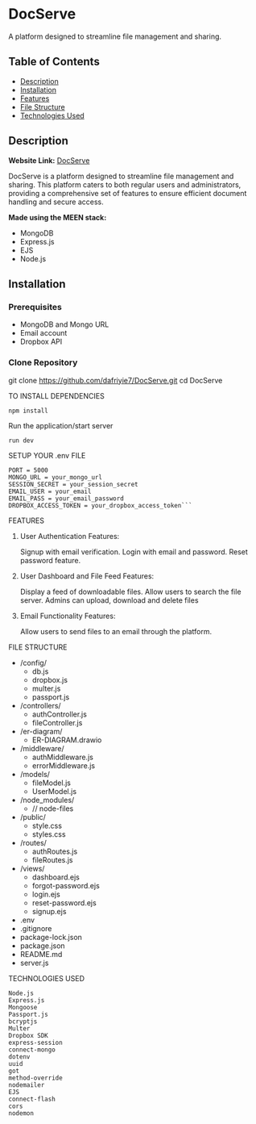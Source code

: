# DocServe

A platform designed to streamline file management and sharing.

## Table of Contents

- [Description](#description)
- [Installation](#installation)
- [Features](#features)
- [File Structure](#file-structure)
- [Technologies Used](#technologies-used)

## Description

**Website Link:** [DocServe](https://docserve.onrender.com)

DocServe is a platform designed to streamline file management and sharing. This platform caters to both regular users and administrators, providing a comprehensive set of features to ensure efficient document handling and secure access.

**Made using the MEEN stack:**

- MongoDB
- Express.js
- EJS
- Node.js

## Installation

### Prerequisites

- MongoDB and Mongo URL
- Email account
- Dropbox API

### Clone Repository

git clone https://github.com/dafriyie7/DocServe.git
cd DocServe

TO INSTALL DEPENDENCIES

    npm install

Run the application/start server

    run dev

SETUP YOUR .env FILE

    PORT = 5000
    MONGO_URL = your_mongo_url
    SESSION_SECRET = your_session_secret
    EMAIL_USER = your_email
    EMAIL_PASS = your_email_password
    DROPBOX_ACCESS_TOKEN = your_dropbox_access_token```

FEATURES

1. User Authentication
Features:

    Signup with email verification.
    Login with email and password.
    Reset password feature.
2. User Dashboard and File Feed
Features:

    Display a feed of downloadable files.
    Allow users to search the file server.
    Admins can upload, download and delete files
3. Email Functionality
Features:

    Allow users to send files to an email through the platform.

FILE STRUCTURE

- /config/
  - db.js
  - dropbox.js
  - multer.js
  - passport.js
- /controllers/
  - authController.js
  - fileController.js
- /er-diagram/
  - ER-DIAGRAM.drawio
- /middleware/
  - authMiddleware.js
  - errorMiddleware.js
- /models/
  - fileModel.js
  - UserModel.js
- /node_modules/
  - // node-files
- /public/
  - style.css
  - styles.css
- /routes/
  - authRoutes.js
  - fileRoutes.js
- /views/
  - dashboard.ejs
  - forgot-password.ejs
  - login.ejs
  - reset-password.ejs
  - signup.ejs
- .env
- .gitignore
- package-lock.json
- package.json
- README.md
- server.js

TECHNOLOGIES USED

    Node.js
    Express.js
    Mongoose
    Passport.js
    bcryptjs
    Multer
    Dropbox SDK
    express-session
    connect-mongo
    dotenv
    uuid
    got
    method-override
    nodemailer
    EJS
    connect-flash
    cors
    nodemon
